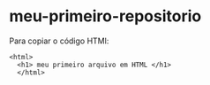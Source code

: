 # meu-primeiro-repositorio
Para copiar o código HTMl:
```
<html>
  <h1> meu primeiro arquivo em HTML </h1>
  </html>
  ```
